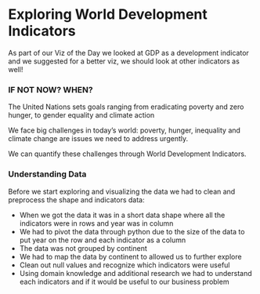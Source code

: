 # Exploring World Development Indicators

As part of our Viz of the Day we looked at GDP as a development indicator and we suggested for a better viz, we should look at other indicators as well! 

### IF NOT NOW? WHEN?

The United Nations sets goals ranging from eradicating poverty and zero hunger, to gender equality and climate action

We face big challenges in today’s world: poverty, hunger, inequality and climate change are issues we need to address urgently.

We can quantify these challenges through World Development Indicators.

### Understanding Data
Before we start exploring and visualizing the data we had to clean and preprocess the shape and indicators data:
- When we got the data it was in a short data shape where all the indicators were in rows and year was in column
- We had to pivot the data through python due to the size of the data to put year on the row and each indicator as a column
- The data was not grouped by continent
- We had to map the data by continent to allowed us to further explore 
- Clean out null values and recognize which indicators were useful
- Using domain knowledge and additional research we had to understand each indicators and if it would be useful to our business problem




